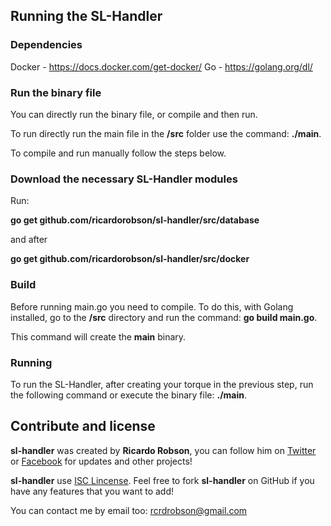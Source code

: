 ## Running the SL-Handler

### Dependencies
Docker - https://docs.docker.com/get-docker/
Go - https://golang.org/dl/

### Run the binary file

You can directly run the binary file, or compile and then run.

To run directly run the main file in the **/src** folder use the command: **./main**.

To compile and run manually follow the steps below.

### Download the necessary SL-Handler modules 
Run:

**go get github.com/ricardorobson/sl-handler/src/database**

and after

**go get github.com/ricardorobson/sl-handler/src/docker**

### Build
Before running main.go you need to compile. To do this, with Golang installed, go to the **/src** directory and run the command: **go build main.go**.

This command will create the **main** binary.

### Running
To run the SL-Handler, after creating your torque in the previous step, run the following command or execute the binary file:
**./main**.

## Contribute and license
**sl-handler** was created by **Ricardo Robson**, you can follow him on [Twitter](https://twitter.com/rcrdrobson) or [Facebook](https://www.facebook.com/rcrdrobson) for updates and other projects!

**sl-handler** use [ISC Lincense](https://en.wikipedia.org/wiki/ISC_license). Feel free to fork **sl-handler** on GitHub if you have any features that you want to add!

You can contact me by email too: rcrdrobson@gmail.com
